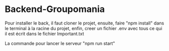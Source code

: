 # Backend-Groupomania

Pour installer le back, il faut cloner le projet, ensuite, faire "npm install" dans le terminal à la racine du projet,
enfin, creer un fichier .env avec tous ce qui il est écrit dans le fichier Important.txt

La commande pour lancer le serveur "npm run start" 
